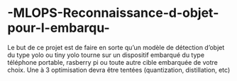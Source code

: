 # -MLOPS-Reconnaissance-d-objet-pour-l-embarqu-
Le but de ce projet est de faire en sorte qu’un modèle de détection d’objet du type yolo ou tiny yolo  tourne sur un dispositif embarqué du type téléphone portable, rasberry pi ou toute autre cible  embarquée de votre choix. Une à 3 optimisation devra être tentées (quantization, distillation, etc)
